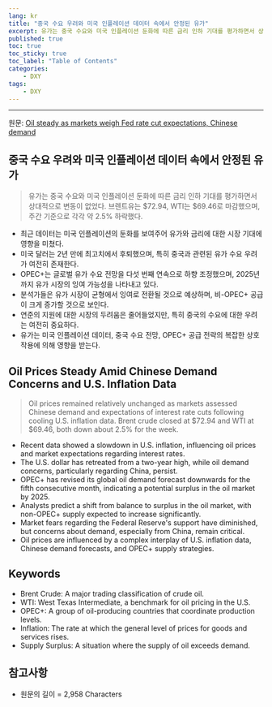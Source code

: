 ```yaml
---
lang: kr
title: "중국 수요 우려와 미국 인플레이션 데이터 속에서 안정된 유가"
excerpt: 유가는 중국 수요와 미국 인플레이션 둔화에 따른 금리 인하 기대를 평가하면서 상대적으로 변동이 없었다. 브렌트유는 $72.94, WTI는 $69.46로 마감했으며, 주간 기준으로 각각 약 2.5% 하락했다.
published: true
toc: true
toc_sticky: true
toc_label: "Table of Contents"
categories:
    - DXY
tags:
    - DXY
---
```


---

  원문: [Oil steady as markets weigh Fed rate cut expectations, Chinese demand](https://www.investing.com/news/economy-news/oil-steady-as-markets-weigh-fed-rate-cut-expectations-chinese-demand-3786105)

## 중국 수요 우려와 미국 인플레이션 데이터 속에서 안정된 유가

> 유가는 중국 수요와 미국 인플레이션 둔화에 따른 금리 인하 기대를 평가하면서 상대적으로 변동이 없었다. 브렌트유는 $72.94, WTI는 $69.46로 마감했으며, 주간 기준으로 각각 약 2.5% 하락했다.


- 최근 데이터는 미국 인플레이션의 둔화를 보여주어 유가와 금리에 대한 시장 기대에 영향을 미쳤다.
- 미국 달러는 2년 만에 최고치에서 후퇴했으며, 특히 중국과 관련된 유가 수요 우려가 여전히 존재한다.
- OPEC+는 글로벌 유가 수요 전망을 다섯 번째 연속으로 하향 조정했으며, 2025년까지 유가 시장의 잉여 가능성을 나타내고 있다.
- 분석가들은 유가 시장이 균형에서 잉여로 전환될 것으로 예상하며, 비-OPEC+ 공급이 크게 증가할 것으로 보인다.
- 연준의 지원에 대한 시장의 두려움은 줄어들었지만, 특히 중국의 수요에 대한 우려는 여전히 중요하다.
- 유가는 미국 인플레이션 데이터, 중국 수요 전망, OPEC+ 공급 전략의 복잡한 상호작용에 의해 영향을 받는다.

## Oil Prices Steady Amid Chinese Demand Concerns and U.S. Inflation Data

> Oil prices remained relatively unchanged as markets assessed Chinese demand and expectations of interest rate cuts following cooling U.S. inflation data. Brent crude closed at $72.94 and WTI at $69.46, both down about 2.5% for the week.


- Recent data showed a slowdown in U.S. inflation, influencing oil prices and market expectations regarding interest rates.
- The U.S. dollar has retreated from a two-year high, while oil demand concerns, particularly regarding China, persist.
- OPEC+ has revised its global oil demand forecast downwards for the fifth consecutive month, indicating a potential surplus in the oil market by 2025.
- Analysts predict a shift from balance to surplus in the oil market, with non-OPEC+ supply expected to increase significantly.
- Market fears regarding the Federal Reserve's support have diminished, but concerns about demand, especially from China, remain critical.
- Oil prices are influenced by a complex interplay of U.S. inflation data, Chinese demand forecasts, and OPEC+ supply strategies.

## Keywords

- Brent Crude: A major trading classification of crude oil.
- WTI: West Texas Intermediate, a benchmark for oil pricing in the U.S.
- OPEC+: A group of oil-producing countries that coordinate production levels.
- Inflation: The rate at which the general level of prices for goods and services rises.
- Supply Surplus: A situation where the supply of oil exceeds demand.

## 참고사항

- 원문의 길이 = 2,958 Characters

